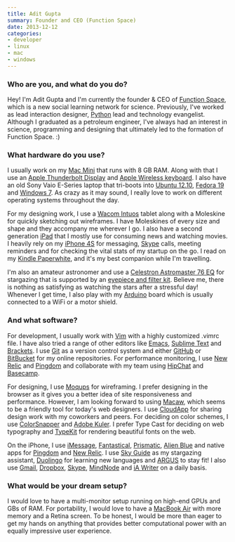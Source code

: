 ```yaml
---
title: Adit Gupta
summary: Founder and CEO (Function Space)
date: 2013-12-12
categories:
- developer
- linux
- mac
- windows
---
```


### Who are you, and what do you do?

Hey! I'm Adit Gupta and I'm currently the founder & CEO of [Function Space](http://functionspace.org/ "A science learning network."), which is a new social learning network for science. Previously, I've worked as lead interaction designer, [Python][] lead and technology evangelist. Although I graduated as a petroleum engineer, I've always had an interest in science, programming and designing that ultimately led to the formation of Function Space. :)

### What hardware do you use?

I usually work on my [Mac Mini][mac-mini] that runs with 8 GB RAM. Along with that I use an [Apple Thunderbolt Display][thunderbolt-display] and [Apple Wireless keyboard][keyboard]. I also have an old Sony Vaio E-Series laptop 
that tri-boots into [Ubuntu 12.10][ubuntu], [Fedora 19][fedora] and [Windows 7][windows-7]. As crazy as it may sound, I really love to work on different operating systems throughout the day.

For my designing work, I use a [Wacom Intuos][intuos] tablet along with a Moleskine for quickly sketching out wireframes. I have Moleskines of every size and shape and they accompany me wherever I go. I also have a second generation [iPad][ipad-2] that I mostly use for consuming news and watching movies. I heavily rely on my [iPhone 4S][iphone-4s] for messaging, [Skype][] calls, meeting reminders and for checking the vital stats of my startup on the go. I read on my [Kindle Paperwhite][kindle-paperwhite], and it's my best companion while I'm travelling. 

I'm also an amateur astronomer and use a [Celestron Astromaster 76 EQ][astromaster-76eq] for stargazing that is supported by an [eyepiece and filter kit][eyepiece-and-filter-kit-1.25in]. Believe me, there is nothing as satisfying as watching the stars after a stressful day! Whenever I get time, I also play with my [Arduino][] board which is usually connected to a WiFi or a motor shield.

### And what software?

For development, I usually work with [Vim][] with a highly customized .vimrc file. I have also tried a range of other editors like [Emacs][], [Sublime Text][sublime-text] and [Brackets][]. I use [Git][] as a version control system and either [GitHub][] or [BitBucket][] for my online repositories. For performance monitoring, I use [New Relic][new-relic] and [Pingdom][] and collaborate with my team using [HipChat][] and [Basecamp][].

For designing, I use [Moqups][] for wireframing. I prefer designing in the browser as it gives you a better idea of site responsiveness and performance. However, I am looking forward to using [Macaw][], which seems to be a friendly tool for today's web designers. I use [CloudApp][] for sharing design work with my coworkers and peers. For deciding on color schemes, I use [ColorSnapper][] and [Adobe Kuler][kuler]. I prefer Type Cast for deciding on web typography and [TypeKit][] for rendering beautiful fonts on the web.

On the iPhone, I use [iMessage][], [Fantastical][fantastical-ios], [Prismatic][prismatic-ios], [Alien Blue][alien-blue-ios] and native apps for [Pingdom][pingdom-ios] and [New Relic][new-relic-ios]. I use [Sky Guide][sky-guide-ios] as my stargazing assistant, [Duolingo][duolingo-ios] for learning new languages and [ARGUS][argus-ios] to stay fit! I also use [Gmail][gmail-ios], [Dropbox][dropbox-ios], [Skype][skype-ios], [MindNode][mindnode-ios] and [iA Writer][ia-writer-ios] on a daily basis.

### What would be your dream setup?

I would love to have a multi-monitor setup running on high-end GPUs and GBs of RAM. For portability, I would love to have a [MacBook Air][macbook-air] with more memory and a Retina screen. To be honest, I would be more than eager to get my hands on anything that provides better computational power with an equally impressive user experience.

[alien-blue-ios]: https://itunes.apple.com/app/alien-blue-unofficial-reddit/id370144106 "A Reddit client app."
[arduino]: https://www.arduino.cc/ "Open-source prototyping hardware."
[argus-ios]: https://itunes.apple.com/us/app/id624329444 "An app for health tracking."
[astromaster-76eq]: http://web.archive.org/web/20161017024809/http://www.celestron.com:80/browse-shop/astronomy/telescopes/astromaster-76eq-telescope "A telescope."
[basecamp]: https://basecamp.com/ "Web-based project management."
[bitbucket]: https://bitbucket.org/ "A source code hosting service."
[brackets]: http://brackets.io/ "A web-based IDE."
[cloudapp]: https://www.getcloudapp.com/ "A cloud-based file sharing menubar app for Mac OS X."
[colorsnapper]: https://colorsnapper.com/ "A colour picker for the Mac."
[dropbox-ios]: https://www.dropbox.com/iphoneapp "An iOS version of the syncing software."
[duolingo-ios]: https://itunes.apple.com/app/duolingo-learn-spanish-french/id570060128 "An app for learning languages."
[emacs]: http://www.gnu.org/software/emacs/ "A free open-source text editor."
[eyepiece-and-filter-kit-1.25in]: https://www.celestron.com/browse-shop/astronomy/visual-accessories/eyepieces/125in-eyepiece-and-filter-kit "A collection of eyepieces and filters for a telescope."
[fantastical-ios]: https://flexibits.com/fantastical-iphone "An alternative calendar app."
[fedora]: https://getfedora.org/ "A Linux distribution."
[git]: https://git-scm.com/ "A version control system."
[github]: https://github.com/ "A Git code repository service."
[gmail-ios]: https://itunes.apple.com/us/app/gmail-email-from-google/id422689480 "A client for the email service."
[hipchat]: http://web.archive.org/web/20170905004635/https://www.hipchat.com/ "A hosted IM and file service."
[ia-writer-ios]: https://itunes.apple.com/us/app/ia-writer/id392502056 "A focus-oriented writing application for iOS."
[imessage]: https://en.wikipedia.org/wiki/iMessage "A messaging platform."
[intuos]: https://www.wacom.com/en-us/products/pen-tablets/intuos "A pen tablet."
[ipad-2]: https://www.apple.com/ipad/ "A tablet device."
[iphone-4s]: https://en.wikipedia.org/wiki/IPhone_4S "A smartphone."
[keyboard]: https://www.apple.com/keyboard/ "The keyboard."
[kindle-paperwhite]: https://www.amazon.com/Kindle-Paperwhite-Touch-light/dp/B007OZNZG0 "An e-book reader with a book-like screen."
[kuler]: http://web.archive.org/web/20170313032129/https://en.wikipedia.org/wiki/Adobe_Kuler "A web service for generating colour palettes."
[mac-mini]: https://www.apple.com/mac-mini/ "A small desktop computer."
[macaw]: http://macaw.co/ "A web design tool."
[macbook-air]: https://www.apple.com/macbook-air/ "A very thin laptop."
[mindnode-ios]: https://itunes.apple.com/us/app/mindnode/id312220102 "A mind mapping app."
[moqups]: https://moqups.com/ "A web-based wireframing system."
[new-relic-ios]: https://itunes.apple.com/us/app/new-relic/id594038638 "An app for the analytics service."
[new-relic]: https://newrelic.com/ "An analytics service."
[pingdom-ios]: https://itunes.apple.com/us/app/pingdom/id298055896 "An app for the web monitoring service."
[pingdom]: https://www.pingdom.com/ "An uptime and performance web service."
[prismatic-ios]: https://itunes.apple.com/us/app/prismatic-always-interesting/id551206444 "A client for the news service."
[python]: https://www.python.org/ "An interpreted scripting language."
[sky-guide-ios]: https://itunes.apple.com/us/app/sky-guide-view-stars-night/id576588894 "A constellation app."
[skype-ios]: https://itunes.apple.com/app/skype/id304878510 "A Skype voice/video client for the iOS platform."
[skype]: https://www.skype.com/en/ "Voice and video chat software."
[sublime-text]: http://www.sublimetext.com/ "A coder's text editor."
[thunderbolt-display]: https://www.apple.com/displays/ "A Thunderbolt-powered monitor."
[typekit]: https://typekit.com/ "A service for web fonts."
[ubuntu]: https://www.ubuntu.com/ "A Unix distribution."
[vim]: https://www.vim.org/ "A command-line text editor."
[windows-7]: https://en.wikipedia.org/wiki/Windows_7 "An operating system."
